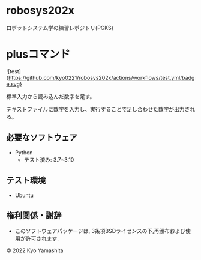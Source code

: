 # robosys202x
ロボットシステム学の練習レポジトリ(PGKS)

# plusコマンド
![test]{https://github.com/kyo0221/robosys202x/actions/workflows/test.yml/badge.svg}

標準入力から読み込んだ数字を足す。

テキストファイルに数字を入力し、実行することで足し合わせた数字が出力される。

## 必要なソフトウェア
* Python
  * テスト済み: 3.7~3.10

## テスト環境
* Ubuntu

## 権利関係・謝辞
* このソフトウェアパッケージは, 3条項BSDライセンスの下,再頒布および使用が許可されます.

© 2022 Kyo Yamashita

